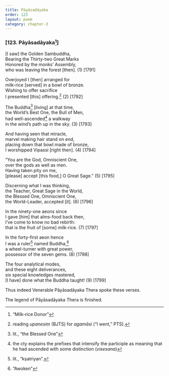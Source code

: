 ```yaml
---
title: Pāyāsadāyaka
order: 123
layout: poem
category: chapter-3
---
```


### \[123. Pāyāsadāyaka[^1]\]

\[I saw\] the Golden Sambuddha,  
Bearing the Thirty-two Great Marks  
Honored by the monks’ Assembly,  
who was leaving the forest \[then\]. (1) \[1791\]

Overjoyed I \[then\] arranged for  
milk-rice \[served\] in a bowl of bronze.  
Wishing to offer sacrifice  
I presented \[this\] offering.[^2] (2) \[1792\]

The Buddha[^3] \[living\] at that time,  
the World’s Best One, the Bull of Men,  
had well-ascended[^4] a walkway  
in the wind’s path up in the sky. (3) \[1793\]

And having seen that miracle,  
marvel making hair stand on end,  
placing down that bowl made of bronze,  
I worshipped Vipassi \[right then\]. (4) \[1794\]

“You are the God, Omniscient One,  
over the gods as well as men.  
Having taken pity on me,  
\[please\] accept \[this food,\] O Great Sage.” (5) \[1795\]

Discerning what I was thinking,  
the Teacher, Great Sage in the World,  
the Blessed One, Omniscient One,  
the World-Leader, accepted \[it\]. (6) \[1796\]

In the ninety-one aeons since  
I gave \[him\] that alms-food back then,  
I’ve come to know no bad rebirth:  
that is the fruit of \[some\] milk-rice. (7) \[1797\]

In the forty-first aeon hence  
I was a ruler[^5] named Buddha,[^6]  
a wheel-turner with great power,  
possessor of the seven gems. (8) \[1798\]

The four analytical modes,  
and these eight deliverances,  
six special knowledges mastered,  
\[I have\] done what the Buddha taught! (9) \[1799\]

Thus indeed Venerable Pāyāsadāyaka Thera spoke these verses.

The legend of Pāyāsadāyaka Thera is finished.

[^1]: “Milk-rice Donor”

[^2]: reading *upanesiṃ* (BJTS) for *agamāsi* (“I went,” PTS).

[^3]: lit., “the Blessed One”

[^4]: the cty explains the prefixes that intensify the participle as meaning that he had ascended with some distinction (*visesana*)

[^5]: lit., “kṣatriyan”.

[^6]: “Awoken”
